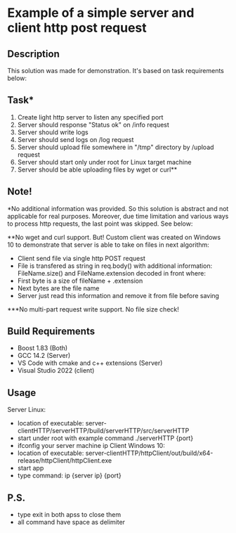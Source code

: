 # Example of a simple server and client http post request

## Description
This solution was made for demonstration. It's based on task requirements below:

## Task*
1) Create light http server to listen any specified port
2) Server should response "Status ok" on /info request
3) Server should write logs
4) Server should send logs on /log request
5) Server should upload file somewhere in "/tmp" directory by /upload request
6) Server should start only under root for Linux target machine
7) Server should be able uploading files by wget or curl**

## Note!
*No additional information was provided. So this solution is abstract and not applicable for real purposes.
Moreover, due time limitation and various ways to process http requests, the last point was skipped. See below:

**No wget and curl support. But! Custom client was created on Windows 10 to demonstrate that server is able to take on files in next algorithm:
- Client send file via single http POST request
- File is transfered as string in req.body() with additional information:
   FileName.size() and FileName.extension decoded in front where:
- First byte is a size of fileName + .extension
- Next bytes are the file name
- Server just read this information and remove it from file before saving

***No multi-part request write support. No file size check!

## Build Requirements
- Boost 1.83 (Both)
- GCC 14.2 (Server)
- VS Code with cmake and c++ extensions (Server)
- Visual Studio 2022 (client)

## Usage
Server Linux:
- location of executable: server-clientHTTP/serverHTTP/build/serverHTTP/src/serverHTTP 
- start under root with example command ./serverHTTP {port}
- ifconfig your server machine ip
Client Windows 10:
- location of executable: server-clientHTTP/httpClient/out/build/x64-release/httpClient/httpClient.exe
- start app
- type command: ip {server ip} {port}

## P.S.
- type exit in both apss to close them
- all command have space as delimiter
